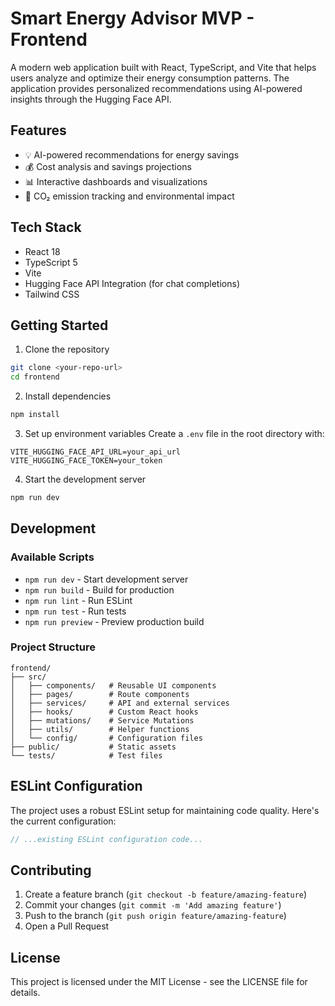 # Smart Energy Advisor MVP - Frontend

A modern web application built with React, TypeScript, and Vite that helps users analyze and optimize their energy consumption patterns. The application provides personalized recommendations using AI-powered insights through the Hugging Face API.

## Features

- 💡 AI-powered recommendations for energy savings
- 💰 Cost analysis and savings projections
- 📊 Interactive dashboards and visualizations
- 🌱 CO₂ emission tracking and environmental impact

## Tech Stack

- React 18
- TypeScript 5
- Vite
- Hugging Face API Integration (for chat completions)
- Tailwind CSS

## Getting Started

1. Clone the repository

```bash
git clone <your-repo-url>
cd frontend
```

2. Install dependencies

```bash
npm install
```

3. Set up environment variables
   Create a `.env` file in the root directory with:

```env
VITE_HUGGING_FACE_API_URL=your_api_url
VITE_HUGGING_FACE_TOKEN=your_token
```

4. Start the development server

```bash
npm run dev
```

## Development

### Available Scripts

- `npm run dev` - Start development server
- `npm run build` - Build for production
- `npm run lint` - Run ESLint
- `npm run test` - Run tests
- `npm run preview` - Preview production build

### Project Structure

```
frontend/
├── src/
│   ├── components/   # Reusable UI components
│   ├── pages/        # Route components
│   ├── services/     # API and external services
│   ├── hooks/        # Custom React hooks
│   ├── mutations/    # Service Mutations
│   ├── utils/        # Helper functions
│   └── config/       # Configuration files
├── public/           # Static assets
└── tests/            # Test files
```

## ESLint Configuration

The project uses a robust ESLint setup for maintaining code quality. Here's the current configuration:

```js
// ...existing ESLint configuration code...
```

## Contributing

1. Create a feature branch (`git checkout -b feature/amazing-feature`)
2. Commit your changes (`git commit -m 'Add amazing feature'`)
3. Push to the branch (`git push origin feature/amazing-feature`)
4. Open a Pull Request

## License

This project is licensed under the MIT License - see the LICENSE file for details.
